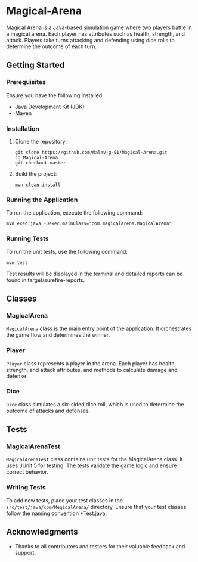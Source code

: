 # Magical-Arena

Magical Arena is a Java-based simulation game where two players battle in a magical arena. Each player has attributes such as health, strength, and attack. Players take turns attacking and defending using dice rolls to determine the outcome of each turn.

## Getting Started

### Prerequisites

Ensure you have the following installed:

+ Java Development Kit (JDK)
+ Maven

### Installation

1. Clone the repository:
   ```
   git clone https://github.com/Malav-g-01/Magical-Arena.git
   cd Magical-Arena
   git checkout master
   ```
2. Build the project:
   ```
   mvn clean install
   ```
### Running the Application

To run the application, execute the following command:

```
mvn exec:java -Dexec.mainClass="com.magicalarena.MagicalArena"
```

### Running Tests

To run the unit tests, use the following command:

```
mvn test
```

Test results will be displayed in the terminal and detailed reports can be found in target/surefire-reports.

## Classes

### MagicalArena

`MagicalArena` class is the main entry point of the application. It orchestrates the game flow and determines the winner.

### Player

`Player` class represents a player in the arena. Each player has health, strength, and attack attributes, and methods to calculate damage and defense.

### Dice

`Dice` class simulates a six-sided dice roll, which is used to determine the outcome of attacks and defenses.

## Tests

### MagicalArenaTest

`MagicalArenaTest` class contains unit tests for the MagicalArena class. It uses JUnit 5 for testing. The tests validate the game logic and ensure correct behavior.

### Writing Tests
To add new tests, place your test classes in the `src/test/java/com/MegicalArena/` directory. Ensure that your test classes follow the naming convention *Test.java.

## Acknowledgments

+ Thanks to all contributors and testers for their valuable feedback and support.
